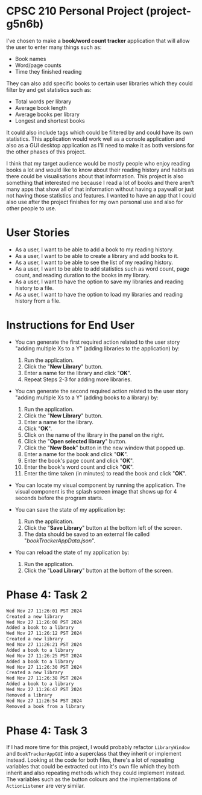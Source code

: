 # CPSC 210 Personal Project (project-g5n6b)
I've chosen to make a **book/word count tracker** application that will allow the user to enter many things such as:
- Book names
- Word/page counts
- Time they finished reading

They can also add specific books to certain user libraries which they could filter by and get statistics such as:
- Total words per library
- Average book length
- Average books per library
- Longest and shortest books

It could also include tags which could be filtered by and could have its own statistics. This application would work well as a console application and also as a GUI desktop application as I'll need to make it as both versions for the other phases of this project.

I think that my target audience would be mostly people who enjoy reading books a lot and would like to know about their reading history and habits as there could be visualisations about that information. This project is also something that interested me because I read a lot of books and there aren't many apps that show all of that information without having a paywall or just not having those statistics and features. I wanted to have an app that I could also use after the project finishes for my own personal use and also for other people to use.

# User Stories
- As a user, I want to be able to add a book to my reading history.
- As a user, I want to be able to create a library and add books to it.
- As a user, I want to be able to see the list of my reading history.
- As a user, I want to be able to add statistics such as word count, page count, and reading duration to the books in my library.
- As a user, I want to have the option to save my libraries and reading history to a file.
- As a user, I want to have the option to load my libraries and reading history from a file.

# Instructions for End User
- You can generate the first required action related to the user story "adding multiple Xs to a Y" (adding libraries to the application) by:
    
    1. Run the application.
    2. Click the "**New Library**" button.
    3. Enter a name for the library and click "**OK**".
    4. Repeat Steps 2-3 for adding more libraries.

- You can generate the second required action related to the user story "adding multiple Xs to a Y" (adding books to a library) by:

    1. Run the application.
    2. Click the "**New Library**" button.
    3. Enter a name for the library.
    4. Click "**OK**".
    5. Click on the name of the library in the panel on the right.
    6. Click the "**Open selected library**" button.
    7. Click the "**New Book**" button in the new window that popped up.
    8. Enter a name for the book and click "**OK**".
    9. Enter the book's page count and click "**OK**".
    10. Enter the book's word count and click "**OK**".
    11. Enter the time taken (in minutes) to read the book and click "**OK**".

- You can locate my visual component by running the application. The visual component is the splash screen image that shows up for 4 seconds before the program starts.

- You can save the state of my application by:

    1. Run the application.
    2. Click the "**Save Library**" button at the bottom left of the screen.
    3. The data should be saved to an external file called "*bookTrackerAppData.json*".

- You can reload the state of my application by:

    1. Run the application.
    2. Click the "**Load Library**" button at the bottom of the screen.

# Phase 4: Task 2
```txt
Wed Nov 27 11:26:01 PST 2024
Created a new library
Wed Nov 27 11:26:08 PST 2024
Added a book to a library
Wed Nov 27 11:26:12 PST 2024
Created a new library
Wed Nov 27 11:26:21 PST 2024
Added a book to a library
Wed Nov 27 11:26:25 PST 2024
Added a book to a library
Wed Nov 27 11:26:30 PST 2024
Created a new library
Wed Nov 27 11:26:38 PST 2024
Added a book to a library
Wed Nov 27 11:26:47 PST 2024
Removed a library
Wed Nov 27 11:26:54 PST 2024
Removed a book from a library
```

# Phase 4: Task 3
If I had more time for this project, I would probably refactor `LibraryWindow` and `BookTrackerAppGUI` into a superclass that they inherit or implement instead. Looking at the code for both files, there's a lot of repeating variables that could be extracted out into it's own file which they both inherit and also repeating methods which they could implement instead. The variables such as the button colours and the implementations of `ActionListener` are very similar.
